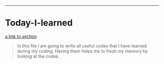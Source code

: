 ***
# Today-I-learned
[a link to section](#section2)
> In this file I am going to write all useful codes that I have learned during my coding. Having them helps me to fresh my memory by looking at the codes.

